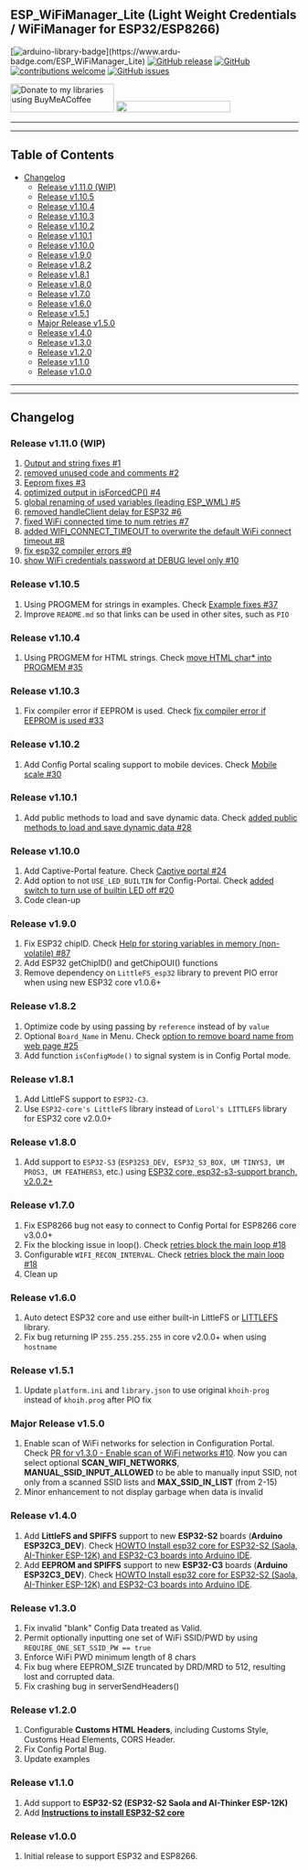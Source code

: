 ## ESP_WiFiManager_Lite (Light Weight Credentials / WiFiManager for ESP32/ESP8266)  <!-- omit from toc --> 

[![arduino-library-badge](https://www.ardu-badge.com/badge/ESP_WiFiManager_Lite.svg?)](https://www.ardu-badge.com/ESP_WiFiManager_Lite)
[![GitHub release](https://img.shields.io/github/release/khoih-prog/ESP_WiFiManager_Lite.svg)](https://github.com/khoih-prog/ESP_WiFiManager_Lite/releases)
[![GitHub](https://img.shields.io/github/license/mashape/apistatus.svg)](https://github.com/khoih-prog/ESP_WiFiManager_Lite/blob/main/LICENSE)
[![contributions welcome](https://img.shields.io/badge/contributions-welcome-brightgreen.svg?style=flat)](#Contributing)
[![GitHub issues](https://img.shields.io/github/issues/khoih-prog/ESP_WiFiManager_Lite.svg)](http://github.com/khoih-prog/ESP_WiFiManager_Lite/issues)

<a href="https://www.buymeacoffee.com/khoihprog6" title="Donate to my libraries using BuyMeACoffee"><img src="https://cdn.buymeacoffee.com/buttons/v2/default-yellow.png" alt="Donate to my libraries using BuyMeACoffee" style="height: 50px !important;width: 181px !important;" ></a>
<a href="https://www.buymeacoffee.com/khoihprog6" title="Donate to my libraries using BuyMeACoffee"><img src="https://img.shields.io/badge/buy%20me%20a%20coffee-donate-orange.svg?logo=buy-me-a-coffee&logoColor=FFDD00" style="height: 20px !important;width: 200px !important;" ></a>

---
---

## Table of Contents  <!-- omit from toc --> 

- [Changelog](#changelog)
  - [Release v1.11.0 (WIP)](#release-v1110-wip)
  - [Release v1.10.5](#release-v1105)
  - [Release v1.10.4](#release-v1104)
  - [Release v1.10.3](#release-v1103)
  - [Release v1.10.2](#release-v1102)
  - [Release v1.10.1](#release-v1101)
  - [Release v1.10.0](#release-v1100)
  - [Release v1.9.0](#release-v190)
  - [Release v1.8.2](#release-v182)
  - [Release v1.8.1](#release-v181)
  - [Release v1.8.0](#release-v180)
  - [Release v1.7.0](#release-v170)
  - [Release v1.6.0](#release-v160)
  - [Release v1.5.1](#release-v151)
  - [Major Release v1.5.0](#major-release-v150)
  - [Release v1.4.0](#release-v140)
  - [Release v1.3.0](#release-v130)
  - [Release v1.2.0](#release-v120)
  - [Release v1.1.0](#release-v110)
  - [Release v1.0.0](#release-v100)

---
---

## Changelog

### Release v1.11.0 (WIP)

1. [Output and string fixes #1](https://github.com/hmueller01/ESP_WiFiManager_Lite/pull/1)
2. [removed unused code and comments #2](https://github.com/hmueller01/ESP_WiFiManager_Lite/pull/2)
3. [Eeprom fixes #3](https://github.com/hmueller01/ESP_WiFiManager_Lite/pull/3)
4. [optimized output in isForcedCP() #4](https://github.com/hmueller01/ESP_WiFiManager_Lite/pull/4)
5. [global renaming of used variables (leading ESP_WML) #5](https://github.com/hmueller01/ESP_WiFiManager_Lite/pull/5)
6. [removed handleClient delay for ESP32 #6](https://github.com/hmueller01/ESP_WiFiManager_Lite/pull/6)
7. [fixed WiFi connected time to num retries #7](https://github.com/hmueller01/ESP_WiFiManager_Lite/pull/7)
8. [added WIFI_CONNECT_TIMEOUT to overwrite the default WiFi connect timeout #8](https://github.com/hmueller01/ESP_WiFiManager_Lite/pull/8)
9.  [fix esp32 compiler errors #9](https://github.com/hmueller01/ESP_WiFiManager_Lite/pull/9)
10. [show WiFi credentials password at DEBUG level only #10](https://github.com/hmueller01/ESP_WiFiManager_Lite/pull/10)

### Release v1.10.5

1. Using PROGMEM for strings in examples. Check [Example fixes #37](https://github.com/khoih-prog/ESP_WiFiManager_Lite/pull/37)
2. Improve `README.md` so that links can be used in other sites, such as `PIO`

### Release v1.10.4

1. Using PROGMEM for HTML strings. Check [move HTML char* into PROGMEM #35](https://github.com/khoih-prog/ESP_WiFiManager_Lite/pull/35)

### Release v1.10.3

1. Fix compiler error if EEPROM is used. Check [fix compiler error if EEPROM is used #33](https://github.com/khoih-prog/ESP_WiFiManager_Lite/pull/33)

### Release v1.10.2

1. Add Config Portal scaling support to mobile devices. Check [Mobile scale #30](https://github.com/khoih-prog/ESP_WiFiManager_Lite/pull/30)

### Release v1.10.1

1. Add public methods to load and save dynamic data. Check [added public methods to load and save dynamic data #28](https://github.com/khoih-prog/ESP_WiFiManager_Lite/pull/28)

### Release v1.10.0

1. Add Captive-Portal feature. Check [Captive portal #24](https://github.com/khoih-prog/ESP_WiFiManager_Lite/pull/24)
2. Add option to not `USE_LED_BUILTIN` for Config-Portal. Check [added switch to turn use of builtin LED off #20](https://github.com/khoih-prog/ESP_WiFiManager_Lite/pull/20)
3. Code clean-up

### Release v1.9.0

1. Fix ESP32 chipID. Check [Help for storing variables in memory (non-volatile) #87](https://github.com/khoih-prog/ESP_WiFiManager/discussions/87#discussioncomment-3593028)
2. Add ESP32 getChipID() and getChipOUI() functions
3. Remove dependency on `LittleFS_esp32` library to prevent PIO error when using new ESP32 core v1.0.6+

### Release v1.8.2

1. Optimize code by using passing by `reference` instead of by `value`
2. Optional `Board_Name` in Menu. Check [option to remove board name from web page #25](https://github.com/khoih-prog/WiFiManager_NINA_Lite/issues/25)
3. Add function `isConfigMode()` to signal system is in Config Portal mode.

### Release v1.8.1

1. Add LittleFS support to `ESP32-C3`.
2. Use `ESP32-core's LittleFS` library instead of `Lorol's LITTLEFS` library for ESP32 core v2.0.0+

### Release v1.8.0

1. Add support to `ESP32-S3` (`ESP32S3_DEV, ESP32_S3_BOX, UM TINYS3, UM PROS3, UM FEATHERS3`, etc.) using [ESP32 core, esp32-s3-support branch, v2.0.2+](https://github.com/espressif/arduino-esp32/tree/esp32-s3-support)

### Release v1.7.0

1. Fix ESP8266 bug not easy to connect to Config Portal for ESP8266 core v3.0.0+ 
2. Fix the blocking issue in loop(). Check [retries block the main loop #18](https://github.com/khoih-prog/WiFiManager_NINA_Lite/issues/18)
3. Configurable `WIFI_RECON_INTERVAL`. Check [retries block the main loop #18](https://github.com/khoih-prog/WiFiManager_NINA_Lite/issues/18#issuecomment-1006197561)
4. Clean up

### Release v1.6.0

1. Auto detect ESP32 core and use either built-in LittleFS or [LITTLEFS](https://github.com/lorol/LITTLEFS) library. 
2. Fix bug returning IP `255.255.255.255` in core v2.0.0+ when using `hostname`


### Release v1.5.1

1. Update `platform.ini` and `library.json` to use original `khoih-prog` instead of `khoih.prog` after PIO fix

### Major Release v1.5.0

1. Enable scan of WiFi networks for selection in Configuration Portal. Check [PR for v1.3.0 - Enable scan of WiFi networks #10](https://github.com/khoih-prog/WiFiManager_NINA_Lite/pull/10). Now you can select optional **SCAN_WIFI_NETWORKS**, **MANUAL_SSID_INPUT_ALLOWED** to be able to manually input SSID, not only from a scanned SSID lists and **MAX_SSID_IN_LIST** (from 2-15)
2. Minor enhancement to not display garbage when data is invalid


### Release v1.4.0

1. Add **LittleFS and SPIFFS** support to new **ESP32-S2** boards (**Arduino ESP32C3_DEV**). Check [HOWTO Install esp32 core for ESP32-S2 (Saola, AI-Thinker ESP-12K) and ESP32-C3 boards into Arduino IDE](#howto-install-esp32-core-for-esp32-s2-saola-ai-thinker-esp-12k-and-esp32-c3-boards-into-arduino-ide).
2. Add **EEPROM and SPIFFS** support to new **ESP32-C3** boards (**Arduino ESP32C3_DEV**). Check [HOWTO Install esp32 core for ESP32-S2 (Saola, AI-Thinker ESP-12K) and ESP32-C3 boards into Arduino IDE](#howto-install-esp32-core-for-esp32-s2-saola-ai-thinker-esp-12k-and-esp32-c3-boards-into-arduino-ide).

### Release v1.3.0

1. Fix invalid "blank" Config Data treated as Valid.
2. Permit optionally inputting one set of WiFi SSID/PWD by using `REQUIRE_ONE_SET_SSID_PW == true`
3. Enforce WiFi PWD minimum length of 8 chars
4. Fix bug where EEPROM_SIZE truncated by DRD/MRD to 512, resulting lost and corrupted data.
5. Fix crashing bug in serverSendHeaders()

### Release v1.2.0

1. Configurable **Customs HTML Headers**, including Customs Style, Customs Head Elements, CORS Header.
2. Fix Config Portal Bug. 
3. Update examples

### Release v1.1.0

1. Add support to **ESP32-S2 (ESP32-S2 Saola and AI-Thinker ESP-12K)**
2. Add [**Instructions to install ESP32-S2 core**](#howto-install-esp32-s2-core-for-esp32-s2-saola-ai-thinker-esp-12k-boards-into-arduino-ide)

### Release v1.0.0

1. Initial release to support ESP32 and ESP8266.


